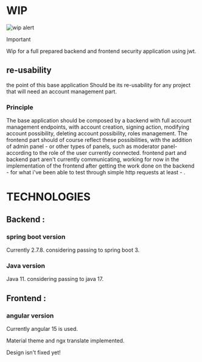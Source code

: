 # WIP
![wip alert](https://julienmorales.com/assets/img/portfolio/portfoliodetails/wip/wip.png)

> [!IMPORTANT]
> Wip for a full prepared backend and frontend security application using jwt.

## re-usability

the point of this base application Should be its re-usability for any project that will need an account management part.

### Principle

The base application should be composed by a backend with full account management endpoints, with account creation,
signing action, modifying account possibility, deleting account possibility, roles management.
The frontend part should of course reflect these possibilities, with the addition of admin panel - or other types of
panels, such as moderator panel- according to the role of the user currently connected.
frontend part and backend part aren't currently communicating, working for now in the implementation of the frontend
after getting the work done on the backend - for what i've been able to test through simple http requests at least - .

# TECHNOLOGIES

## Backend :

### spring boot version

Currently 2.7.8. considering passing to spring boot 3.

### Java version
Java 11. considering passing to java 17.

## Frontend :

### angular version
Currently angular 15 is used.

Material theme and ngx translate implemented.

Design isn't fixed yet! 